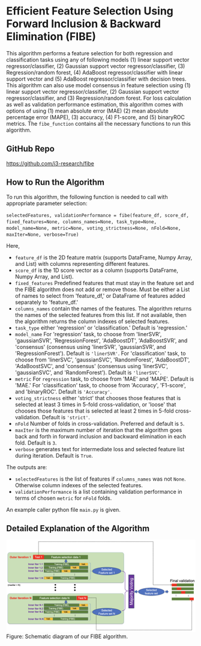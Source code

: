 # Efficient Feature Selection Using Forward Inclusion & Backward Elimination (FIBE)
This algorithm performs a feature selection for both regression and classification tasks using any of following models (1) linear support vector regressor/classifier, (2) Gaussian support vector regressor/classifier, (3) Regression/random forest, (4) AdaBoost regressor/classifier with linear support vector and (5) AdaBoost regressor/classifier with decision trees. This algorithm can also use model consensus in feature selection using (1) linear support vector regressor/classifier, (2) Gaussian support vector regressor/classifier, and (3) Regression/random forest. For loss calculation as well as validation performance estimation, this algorithm comes with options of using (1) mean absolute error (MAE) (2) mean absolute percentage error (MAPE), (3) accuracy, (4) F1-score, and (5) binaryROC metrics. The ``fibe_function`` contains all the necessary functions to run this algorithm. 

## GitHub Repo
https://github.com/i3-research/fibe

## How to Run the Algorithm
To run this algorithm, the following function is needed to call with appropriate parameter selection:

``selectedFeatures, validationPerformance = fibe(feature_df, score_df, fixed_features=None, columns_names=None, task_type=None, model_name=None, metric=None, voting_strictness=None, nFold=None, maxIter=None, verbose=True)``

Here, 
- ``feature_df`` is the 2D feature matrix (supports DataFrame, Numpy Array, and List) with columns representing different features.
- ``score_df`` is the 1D score vector as a column (supports DataFrame, Numpy Array, and List).
- ``fixed_features`` Predefined features that must stay in the feature set and the FIBE algorithm does not add or remove those. Must be either a List of names to select from 'feature_df,' or DataFrame of features added separately to 'feature_df.'
- ``columns_names`` contain the names of the features. The algorithm returns the names of the selected features from this list. If not available, then the algorithm returns the column indexes of selected features. 
- ``task_type`` either 'regression' or 'classification.' Default is 'regression.'
- ``model_name`` For 'regression' task, to choose from 'linerSVR', 'gaussianSVR', 'RegressionForest', 'AdaBoostDT', 'AdaBoostSVR', and 'consensus' (consensus using 'linerSVR', 'gaussianSVR', and 'RegressionForest'). Default is ``'linerSVR'``. For 'classification' task, to choose from 'linerSVC', 'gaussianSVC', 'RandomForest', 'AdaBoostDT', 'AdaBoostSVC', and 'consensus' (consensus using 'linerSVC', 'gaussianSVC', and 'RandomForest'). Default is ``'linerSVC'``.
- ``metric`` For ``regression`` task, to choose from 'MAE' and 'MAPE'. Default is 'MAE.' For 'classification' task, to choose from 'Accuracy', 'F1-score', and 'binaryROC'. Default is ``'Accuracy'``.
- ``voting_strictness`` either 'strict' that chooses those features that is selected at least 3 times in 5-fold cross-validation, or 'loose' that chooses those features that is selected at least 2 times in 5-fold cross-validation. Default is ``'strict'``.
- ``nFold`` Number of folds in cross-validation. Preferred and default is ``5``.
- ``maxIter`` is the maximum number of iteration that the algorithm goes back and forth in forward inclusion and backward elimination in each fold. Default is ``3``.
- ``verbose`` generates text for intermediate loss and selected feature list during iteration. Default is ``True``.

The outputs are:
- ``selectedFeatures`` is the list of features if ``columns_names`` was not ``None``. Otherwise column indexes of the selected features.
- ``validationPerformance`` is a list containing validation performance in terms of chosen ``metric`` for ``nFold`` folds.

An example caller python file ``main.py`` is given.

## Detailed Explanation of the Algorithm
![Alt text](figure/figure.png?raw=true "Title")
Figure: Schematic diagram of our FIBE algorithm.
